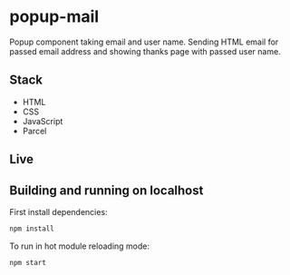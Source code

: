 # popup-mail

Popup component taking email and user name. Sending HTML email for passed email address and showing thanks page with passed user name.
 
## Stack
- HTML
- CSS 
- JavaScript
- Parcel

## Live


## Building and running on localhost

First install dependencies:

```sh
npm install
```

To run in hot module reloading mode:

```sh
npm start
```


